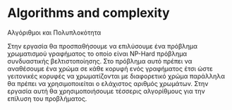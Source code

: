 # Algorithms and complexity
Αλγόριθμοι και Πολυπλοκότητα 


Στην εργασία θα προσπαθήσουμε να επιλύσουμε ένα πρόβλημα χρωματισμού γραφήματος το οποίο είναι NP-Hard πρόβλημα συνδυαστικής βελτιστοποίησης. Στο πρόβλημα αυτό πρέπει να αναθέσουμε ένα χρώμα σε κάθε κορυφή ενός γραφήματος έτσι ώστε γειτονικές κορυφές να χρωματίζονται με διαφορετικό χρώμα παράλληλα θα πρέπει να χρησιμοποιείται ο ελάχιστος αριθμός χρωμάτων. Στην εργασία αυτή θα χρησιμοποιήσουμε τέσσερις αλγορίθμους για την επίλυση του προβλήματος. 
